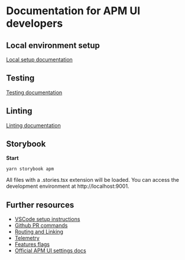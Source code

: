 # Documentation for APM UI developers

## Local environment setup

[Local setup documentation](./dev_docs/local_setup.md)

## Testing

[Testing documentation](./dev_docs/testing.md)

## Linting

[Linting documentation](./dev_docs/linting.md)

## Storybook

**Start**
```
yarn storybook apm
```

All files with a .stories.tsx extension will be loaded. You can access the development environment at http://localhost:9001.

## Further resources
- [VSCode setup instructions](./dev_docs/vscode_setup.md)
- [Github PR commands](./dev_docs/github_commands.md)
- [Routing and Linking](./dev_docs/routing_and_linking.md)
- [Telemetry](./dev_docs/telemetry.md)
- [Features flags](./dev_docs/feature_flags.md)
- [Official APM UI settings docs](https://www.elastic.co/guide/en/kibana/current/apm-settings-in-kibana.html)
